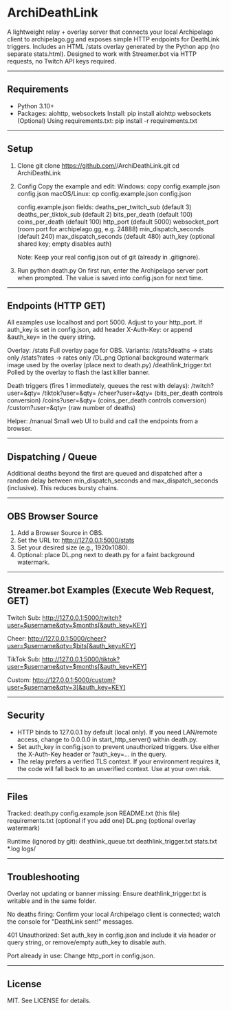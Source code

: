 ArchiDeathLink
==============

A lightweight relay + overlay server that connects your local Archipelago
client to archipelago.gg and exposes simple HTTP endpoints for DeathLink
triggers. Includes an HTML /stats overlay generated by the Python app (no
separate stats.html). Designed to work with Streamer.bot via HTTP requests,
no Twitch API keys required.

---------------------------------------------------------------------------
Requirements
---------------------------------------------------------------------------
- Python 3.10+
- Packages: aiohttp, websockets
  Install:
    pip install aiohttp websockets
  (Optional) Using requirements.txt:
    pip install -r requirements.txt

---------------------------------------------------------------------------
Setup
---------------------------------------------------------------------------
1) Clone
   git clone https://github.com/<your-username>/ArchiDeathLink.git
   cd ArchiDeathLink

2) Config
   Copy the example and edit:
     Windows: copy config.example.json config.json
     macOS/Linux: cp config.example.json config.json

   config.example.json fields:
     deaths_per_twitch_sub   (default 3)
     deaths_per_tiktok_sub   (default 2)
     bits_per_death          (default 100)
     coins_per_death         (default 100)
     http_port               (default 5000)
     websocket_port          (room port for archipelago.gg, e.g. 24888)
     min_dispatch_seconds    (default 240)
     max_dispatch_seconds    (default 480)
     auth_key                (optional shared key; empty disables auth)

   Note: Keep your real config.json out of git (already in .gitignore).

3) Run
   python death.py
   On first run, enter the Archipelago server port when prompted. The value
   is saved into config.json for next time.

---------------------------------------------------------------------------
Endpoints (HTTP GET)
---------------------------------------------------------------------------
All examples use localhost and port 5000. Adjust to your http_port.
If auth_key is set in config.json, add header X-Auth-Key: <key> or append
&auth_key=<key> in the query string.

Overlay:
  /stats
    Full overlay page for OBS.
    Variants:
      /stats?deaths   -> stats only
      /stats?rates    -> rates only
  /DL.png
    Optional background watermark image used by the overlay (place next to death.py)
  /deathlink_trigger.txt
    Polled by the overlay to flash the last killer banner.

Death triggers (fires 1 immediately, queues the rest with delays):
  /twitch?user=<name>&qty=<count>
  /tiktok?user=<name>&qty=<count>
  /cheer?user=<name>&qty=<bits>     (bits_per_death controls conversion)
  /coins?user=<name>&qty=<coins>     (coins_per_death controls conversion)
  /custom?user=<name>&qty=<deaths>   (raw number of deaths)

Helper:
  /manual
    Small web UI to build and call the endpoints from a browser.

---------------------------------------------------------------------------
Dispatching / Queue
---------------------------------------------------------------------------
Additional deaths beyond the first are queued and dispatched after a random
delay between min_dispatch_seconds and max_dispatch_seconds (inclusive).
This reduces bursty chains.

---------------------------------------------------------------------------
OBS Browser Source
---------------------------------------------------------------------------
1) Add a Browser Source in OBS.
2) Set the URL to:
     http://127.0.0.1:5000/stats
3) Set your desired size (e.g., 1920x1080).
4) Optional: place DL.png next to death.py for a faint background watermark.

---------------------------------------------------------------------------
Streamer.bot Examples (Execute Web Request, GET)
---------------------------------------------------------------------------
Twitch Sub:
  http://127.0.0.1:5000/twitch?user=$username&qty=$months[&auth_key=KEY]

Cheer:
  http://127.0.0.1:5000/cheer?user=$username&qty=$bits[&auth_key=KEY]

TikTok Sub:
  http://127.0.0.1:5000/tiktok?user=$username&qty=$months[&auth_key=KEY]

Custom:
  http://127.0.0.1:5000/custom?user=$username&qty=3[&auth_key=KEY]

---------------------------------------------------------------------------
Security
---------------------------------------------------------------------------
- HTTP binds to 127.0.0.1 by default (local only). If you need LAN/remote
  access, change to 0.0.0.0 in start_http_server() within death.py.
- Set auth_key in config.json to prevent unauthorized triggers. Use either
  the X-Auth-Key header or ?auth_key=... in the query.
- The relay prefers a verified TLS context. If your environment requires
  it, the code will fall back to an unverified context. Use at your own risk.

---------------------------------------------------------------------------
Files
---------------------------------------------------------------------------
Tracked:
  death.py
  config.example.json
  README.txt (this file)
  requirements.txt (optional if you add one)
  DL.png (optional overlay watermark)

Runtime (ignored by git):
  deathlink_queue.txt
  deathlink_trigger.txt
  stats.txt
  *.log
  logs/

---------------------------------------------------------------------------
Troubleshooting
---------------------------------------------------------------------------
Overlay not updating or banner missing:
  Ensure deathlink_trigger.txt is writable and in the same folder.

No deaths firing:
  Confirm your local Archipelago client is connected; watch the console for
  "DeathLink sent!" messages.

401 Unauthorized:
  Set auth_key in config.json and include it via header or query string, or
  remove/empty auth_key to disable auth.

Port already in use:
  Change http_port in config.json.

---------------------------------------------------------------------------
License
---------------------------------------------------------------------------
MIT. See LICENSE for details.
